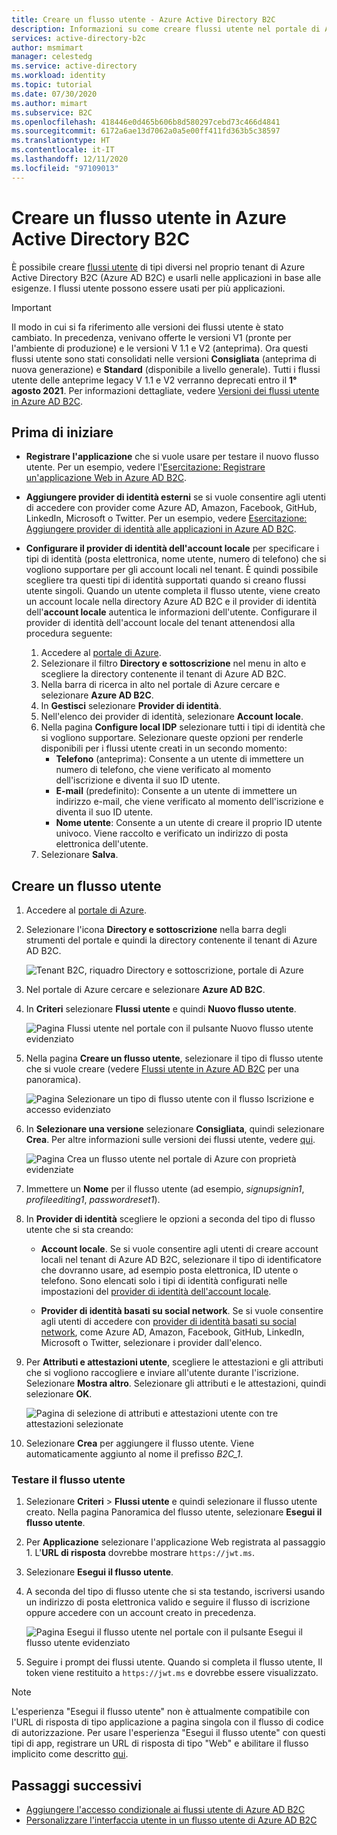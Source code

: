 ```yaml
---
title: Creare un flusso utente - Azure Active Directory B2C
description: Informazioni su come creare flussi utente nel portale di Azure per consentire l'iscrizione, l'accesso e la modifica dei profili utente per le applicazioni in Azure Active Directory B2C.
services: active-directory-b2c
author: msmimart
manager: celestedg
ms.service: active-directory
ms.workload: identity
ms.topic: tutorial
ms.date: 07/30/2020
ms.author: mimart
ms.subservice: B2C
ms.openlocfilehash: 418446e0d465b606b8d580297cebd73c466d4841
ms.sourcegitcommit: 6172a6ae13d7062a0a5e00ff411fd363b5c38597
ms.translationtype: HT
ms.contentlocale: it-IT
ms.lasthandoff: 12/11/2020
ms.locfileid: "97109013"
---
```

# <a name="create-a-user-flow-in-azure-active-directory-b2c"></a>Creare un flusso utente in Azure Active Directory B2C

È possibile creare [flussi utente](user-flow-overview.md) di tipi diversi nel proprio tenant di Azure Active Directory B2C (Azure AD B2C) e usarli nelle applicazioni in base alle esigenze. I flussi utente possono essere usati per più applicazioni.

> [!IMPORTANT]
> Il modo in cui si fa riferimento alle versioni dei flussi utente è stato cambiato. In precedenza, venivano offerte le versioni V1 (pronte per l'ambiente di produzione) e le versioni V 1.1 e V2 (anteprima). Ora questi flussi utente sono stati consolidati nelle versioni **Consigliata** (anteprima di nuova generazione) e **Standard** (disponibile a livello generale). Tutti i flussi utente delle anteprime legacy V 1.1 e V2 verranno deprecati entro il **1° agosto 2021**. Per informazioni dettagliate, vedere [Versioni dei flussi utente in Azure AD B2C](user-flow-versions.md).

## <a name="before-you-begin"></a>Prima di iniziare

- **Registrare l'applicazione** che si vuole usare per testare il nuovo flusso utente. Per un esempio, vedere l'[Esercitazione: Registrare un'applicazione Web in Azure AD B2C](tutorial-register-applications.md).
- **Aggiungere provider di identità esterni** se si vuole consentire agli utenti di accedere con provider come Azure AD, Amazon, Facebook, GitHub, LinkedIn, Microsoft o Twitter. Per un esempio, vedere [Esercitazione: Aggiungere provider di identità alle applicazioni in Azure AD B2C](tutorial-add-identity-providers.md).
- **Configurare il provider di identità dell'account locale** per specificare i tipi di identità (posta elettronica, nome utente, numero di telefono) che si vogliono supportare per gli account locali nel tenant. È quindi possibile scegliere tra questi tipi di identità supportati quando si creano flussi utente singoli. Quando un utente completa il flusso utente, viene creato un account locale nella directory Azure AD B2C e il provider di identità dell'**account locale** autentica le informazioni dell'utente. Configurare il provider di identità dell'account locale del tenant attenendosi alla procedura seguente:

   1. Accedere al [portale di Azure](https://portal.azure.com/). 
   2. Selezionare il filtro **Directory e sottoscrizione** nel menu in alto e scegliere la directory contenente il tenant di Azure AD B2C.
   3. Nella barra di ricerca in alto nel portale di Azure cercare e selezionare **Azure AD B2C**.
   4. In **Gestisci** selezionare **Provider di identità**.
   5. Nell'elenco dei provider di identità, selezionare **Account locale**.
   6. Nella pagina **Configure local IDP** selezionare tutti i tipi di identità che si vogliono supportare. Selezionare queste opzioni per renderle disponibili per i flussi utente creati in un secondo momento:
      - **Telefono** (anteprima): Consente a un utente di immettere un numero di telefono, che viene verificato al momento dell'iscrizione e diventa il suo ID utente.
      - **E-mail** (predefinito): Consente a un utente di immettere un indirizzo e-mail, che viene verificato al momento dell'iscrizione e diventa il suo ID utente.
      - **Nome utente**: Consente a un utente di creare il proprio ID utente univoco. Viene raccolto e verificato un indirizzo di posta elettronica dell'utente.
    7. Selezionare **Salva**.

## <a name="create-a-user-flow"></a>Creare un flusso utente

1. Accedere al [portale di Azure](https://portal.azure.com).
2. Selezionare l'icona **Directory e sottoscrizione** nella barra degli strumenti del portale e quindi la directory contenente il tenant di Azure AD B2C.

    ![Tenant B2C, riquadro Directory e sottoscrizione, portale di Azure](./media/create-user-flow/directory-subscription-pane.png)

3. Nel portale di Azure cercare e selezionare **Azure AD B2C**.
4. In **Criteri** selezionare **Flussi utente** e quindi **Nuovo flusso utente**.

    ![Pagina Flussi utente nel portale con il pulsante Nuovo flusso utente evidenziato](./media/create-user-flow/signup-signin-user-flow.png)

5. Nella pagina **Creare un flusso utente**, selezionare il tipo di flusso utente che si vuole creare (vedere [Flussi utente in Azure AD B2C](user-flow-overview.md) per una panoramica).

    ![Pagina Selezionare un tipo di flusso utente con il flusso Iscrizione e accesso evidenziato](./media/create-user-flow/select-user-flow-type.png)

6. In **Selezionare una versione** selezionare **Consigliata**, quindi selezionare **Crea**. Per altre informazioni sulle versioni dei flussi utente, vedere [qui](user-flow-versions.md).

    ![Pagina Crea un flusso utente nel portale di Azure con proprietà evidenziate](./media/create-user-flow/select-version.png)

7. Immettere un **Nome** per il flusso utente (ad esempio, *signupsignin1*, *profileediting1*, *passwordreset1*).
8. In **Provider di identità** scegliere le opzioni a seconda del tipo di flusso utente che si sta creando:

   - **Account locale**. Se si vuole consentire agli utenti di creare account locali nel tenant di Azure AD B2C, selezionare il tipo di identificatore che dovranno usare, ad esempio posta elettronica, ID utente o telefono. Sono elencati solo i tipi di identità configurati nelle impostazioni del [provider di identità dell'account locale](#before-you-begin).

   - **Provider di identità basati su social network**. Se si vuole consentire agli utenti di accedere con [provider di identità basati su social network](tutorial-add-identity-providers.md), come Azure AD, Amazon, Facebook, GitHub, LinkedIn, Microsoft o Twitter, selezionare i provider dall'elenco.

9. Per **Attributi e attestazioni utente**, scegliere le attestazioni e gli attributi che si vogliono raccogliere e inviare all'utente durante l'iscrizione. Selezionare **Mostra altro**. Selezionare gli attributi e le attestazioni, quindi selezionare **OK**.

    ![Pagina di selezione di attributi e attestazioni utente con tre attestazioni selezionate](./media/create-user-flow/signup-signin-attributes.png)

10. Selezionare **Crea** per aggiungere il flusso utente. Viene automaticamente aggiunto al nome il prefisso *B2C_1*.

### <a name="test-the-user-flow"></a>Testare il flusso utente

1. Selezionare **Criteri** > **Flussi utente** e quindi selezionare il flusso utente creato. Nella pagina Panoramica del flusso utente, selezionare **Esegui il flusso utente**.
1. Per **Applicazione** selezionare l'applicazione Web registrata al passaggio 1. L'**URL di risposta** dovrebbe mostrare `https://jwt.ms`.
1. Selezionare **Esegui il flusso utente**.
2. A seconda del tipo di flusso utente che si sta testando, iscriversi usando un indirizzo di posta elettronica valido e seguire il flusso di iscrizione oppure accedere con un account creato in precedenza.

    ![Pagina Esegui il flusso utente nel portale con il pulsante Esegui il flusso utente evidenziato](./media/create-user-flow/sign-up-sign-in-run-now.png)

1. Seguire i prompt dei flussi utente. Quando si completa il flusso utente, Il token viene restituito a `https://jwt.ms` e dovrebbe essere visualizzato.

> [!NOTE]
> L'esperienza "Esegui il flusso utente" non è attualmente compatibile con l'URL di risposta di tipo applicazione a pagina singola con il flusso di codice di autorizzazione. Per usare l'esperienza "Esegui il flusso utente" con questi tipi di app, registrare un URL di risposta di tipo "Web" e abilitare il flusso implicito come descritto [qui](tutorial-register-spa.md).

## <a name="next-steps"></a>Passaggi successivi

- [Aggiungere l'accesso condizionale ai flussi utente di Azure AD B2C](conditional-access-user-flow.md)
- [Personalizzare l'interfaccia utente in un flusso utente di Azure AD B2C](customize-ui-with-html.md)
